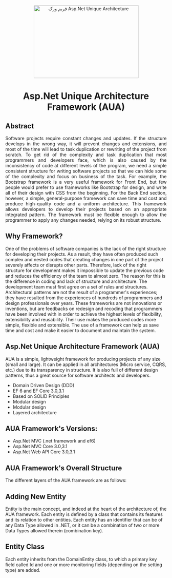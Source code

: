 <div align="center">
 <img src="http://heilton.com/AUA_files/image002.png" alt="فریم ورک Asp.Net Unique Architecture"  width="327"  height="227" >
  </div>
<h1 color="blue" align="center" >Asp.Net Unique Architecture Framework  (AUA)</h1>

<h2>Abstract</h2>
    <div style="text-align: justify;text-justify: inter-word;">

Software projects require constant changes and updates. If the structure develops in the wrong way, it will prevent changes and extensions, and most of the time will lead to task duplication or rewriting of the project from scratch. To get rid of the complexity and task duplication that most programmers and developers face, which is also caused by the inconsistency of code at different levels of the program, we need a simple consistent structure for writing software projects so that we can hide some of the complexity and focus on business of the task. For example, the Bootstrap framework is a very useful framework for Front End, but few people would prefer to use frameworks like Bootstrap for design, and write all of their design with CSS from the beginning. For the Back End section, however, a simple, general-purpose framework can save time and cost and produce high-quality code and a uniform architecture. This framework allows developers to develop their projects based on an appropriate integrated pattern. The framework must be flexible enough to allow the programmer to apply any changes needed, relying on its robust structure.
 </div>
 
<h2>Why Framework?</h2>
One of the problems of software companies is the lack of the right structure for developing their projects. As a result, they have often produced such complex and nested codes that creating changes in one part of the project severely affects or disrupts other parts. Therefore, lack of the right structure for development makes it impossible to update the previous code and reduces the efficiency of the team to almost zero. The reason for this is the difference in coding and lack of structure and architecture. The development team must first agree on a set of rules and structures. Architectural patterns are not the result of a programmer's experiences; they have resulted from the experiences of hundreds of programmers and design professionals over years. These frameworks are not innovations or inventions, but are feedbacks on redesign and recoding that programmers have been involved with in order to achieve the highest levels of flexibility, extensibility and reusability. Their use makes the produced codes more simple, flexible and extensible. The use of a framework can help us save time and cost and make it easier to document and maintain the system.


<h2>Asp.Net Unique Architecture Framework (AUA)</h2>
AUA is a simple, lightweight framework for producing projects of any size (small and large). It can be applied in all architectures (Micro service, CQRS, etc.) due to its transparency in structure. It is also full of different design patterns, thus a great source for software architects and developers.
 <ul>
  <li>Domain Driven Design (DDD)</li>
  <li>EF 6 and EF Core 3.0,3.1</li>
  <li>Based on SOLID Principles</li>
  <li>Modular design</li>
  <li>Modular design</li>
  <li>Layered architecture</li>
</ul> 


<h2>AUA Framework's Versions:</h2>
 <ul>
  <li>Asp.Net MVC (.net framework and ef6)</li>
  <li>Asp.Net MVC Core 3.0,3.1</li>
  <li>Asp.Net Web API Core 3.0,3.1
</li>
</ul> 


<h2> AUA Framework's Overall Structure </h2>
The different layers of the AUA framework are as follows:
<h2>Adding New Entity</h2>
Entity is the main concept, and indeed at the heart of the architecture of, the AUA framework. Each entity is defined by a class that contains its features and its relation to other entities. Each entity has an identifier that can be of any Data Type allowed in .NET, or it can be a combination of two or more Data Types allowed therein (combination key).

<h2>Entity Class</h2>
  Each entity inherits from the DomainEntity class, to which a primary key field called Id and one or more monitoring fields (depending on the setting type) are added.


